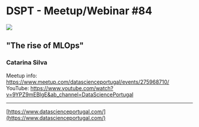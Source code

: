 # DSPT - Meetup/Webinar #84

![](https://secure.meetupstatic.com/photos/event/b/2/c/b/highres_494505771.jpeg)

## "The rise of MLOps"
### Catarina Silva

Meetup info: https://www.meetup.com/datascienceportugal/events/275968710/
YouTube: https://www.youtube.com/watch?v=9YPZ9mEBlgE&ab_channel=DataSciencePortugal

---
[https://www.datascienceportugal.com/](https://www.datascienceportugal.com/)
